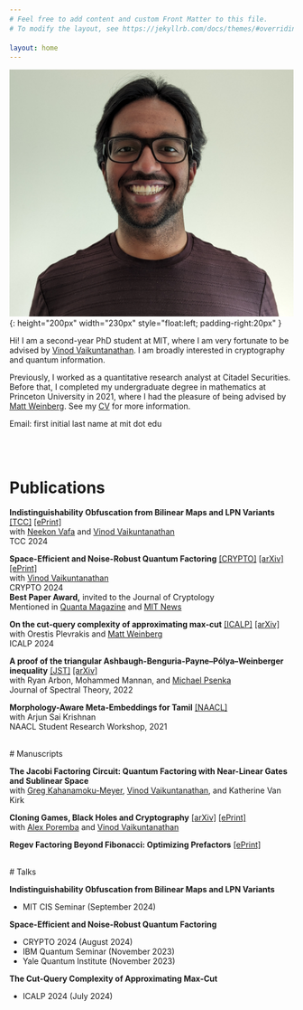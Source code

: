 ```yaml
---
# Feel free to add content and custom Front Matter to this file.
# To modify the layout, see https://jekyllrb.com/docs/themes/#overriding-theme-defaults

layout: home
---
```


![headshot](assets/headshot.jpg){: height="200px" width="230px" style="float:left; padding-right:20px" }

Hi! I am a second-year PhD student at MIT, where I am very fortunate to be advised by [Vinod Vaikuntanathan](https://people.csail.mit.edu/vinodv). I am broadly interested in cryptography and quantum information.

Previously, I worked as a quantitative research analyst at Citadel Securities. Before that, I completed my undergraduate degree in mathematics at Princeton University in 2021, where I had the pleasure of being advised by [Matt Weinberg](https://www.cs.princeton.edu/~smattw/). See my [CV](CV.markdown) for more information.

Email: first initial last name at mit dot edu

<br/><br/>
# Publications

**Indistinguishability Obfuscation from Bilinear Maps and LPN Variants** [[TCC]](https://link.springer.com/chapter/10.1007/978-3-031-78023-3_1) [[ePrint]](https://eprint.iacr.org/2024/856)<br/>
with [Neekon Vafa](https://neekonvafa.com/) and [Vinod Vaikuntanathan](https://people.csail.mit.edu/vinodv)<br/>
TCC 2024<br/>

**Space-Efficient and Noise-Robust Quantum Factoring** [[CRYPTO]](https://link.springer.com/chapter/10.1007/978-3-031-68391-6_4) [[arXiv]](https://arxiv.org/abs/2310.00899) [[ePrint]](https://eprint.iacr.org/2023/1501)<br/>
with [Vinod Vaikuntanathan](https://people.csail.mit.edu/vinodv)<br/>
CRYPTO 2024<br/>
**Best Paper Award,** invited to the Journal of Cryptology<br/>
Mentioned in [Quanta Magazine](https://www.quantamagazine.org/thirty-years-later-a-speed-boost-for-quantum-factoring-20231017/) and [MIT News](https://news.mit.edu/2024/toward-code-breaking-quantum-computer-0823)<br/>

**On the cut-query complexity of approximating max-cut** [[ICALP]](https://drops.dagstuhl.de/entities/document/10.4230/LIPIcs.ICALP.2024.115) [[arXiv]](https://arxiv.org/abs/2211.04506)<br/>
with Orestis Plevrakis and [Matt Weinberg](https://www.cs.princeton.edu/~smattw/)<br/>
ICALP 2024<br/>

**A proof of the triangular Ashbaugh-Benguria-Payne–Pólya–Weinberger inequality** [[JST]](https://ems.press/journals/jst/articles/7525210) [[arXiv]](https://arxiv.org/abs/2009.00927) <br/>
with Ryan Arbon, Mohammed Mannan, and [Michael Psenka](https://www.michaelpsenka.io/)<br/>
Journal of Spectral Theory, 2022<br/>

**Morphology-Aware Meta-Embeddings for Tamil** [[NAACL]](https://aclanthology.org/2021.naacl-srw.13/)<br/>
with Arjun Sai Krishnan<br/>
NAACL Student Research Workshop, 2021<br/>

<br/>
# Manuscripts

**The Jacobi Factoring Circuit: Quantum Factoring with Near-Linear Gates and Sublinear Space**<br/>
with [Greg Kahanamoku-Meyer](https://gregkm.me/), [Vinod Vaikuntanathan](https://people.csail.mit.edu/vinodv), and Katherine Van Kirk<br/>

**Cloning Games, Black Holes and Cryptography** [[arXiv]](https://arxiv.org/abs/2411.04730) [[ePrint]](https://eprint.iacr.org/2024/1826)<br/>
with [Alex Poremba](https://www.mit.edu/~poremba/) and [Vinod Vaikuntanathan](https://people.csail.mit.edu/vinodv)<br/>

**Regev Factoring Beyond Fibonacci: Optimizing Prefactors** [[ePrint]](https://eprint.iacr.org/2024/636)<br/>

<br/>
# Talks

**Indistinguishability Obfuscation from Bilinear Maps and LPN Variants**
- MIT CIS Seminar (September 2024)

**Space-Efficient and Noise-Robust Quantum Factoring**
- CRYPTO 2024 (August 2024)
- IBM Quantum Seminar (November 2023)
- Yale Quantum Institute (November 2023)

**The Cut-Query Complexity of Approximating Max-Cut**
- ICALP 2024 (July 2024)